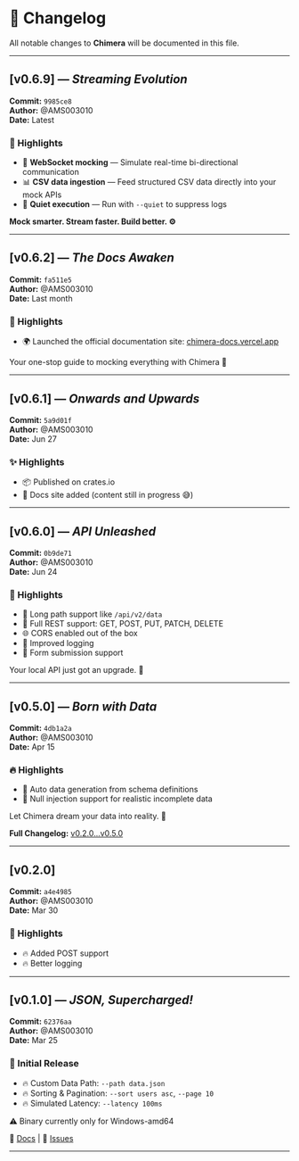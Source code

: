 # 📝 Changelog

All notable changes to **Chimera** will be documented in this file.

---

## [v0.6.9] — *Streaming Evolution*
**Commit:** `9985ce8`  
**Author:** @AMS003010  
**Date:** Latest

### 🚀 Highlights
- 🧵 **WebSocket mocking** — Simulate real-time bi-directional communication
- 📊 **CSV data ingestion** — Feed structured CSV data directly into your mock APIs
- 🤫 **Quiet execution** — Run with `--quiet` to suppress logs

**Mock smarter. Stream faster. Build better. ⚙️**

---

## [v0.6.2] — *The Docs Awaken*
**Commit:** `fa511e5`  
**Author:** @AMS003010  
**Date:** Last month

### 📖 Highlights
- 🌍 Launched the official documentation site: [chimera-docs.vercel.app](https://chimera-docs.vercel.app)

Your one-stop guide to mocking everything with Chimera 🚀

---

## [v0.6.1] — *Onwards and Upwards*
**Commit:** `5a9d01f`  
**Author:** @AMS003010  
**Date:** Jun 27

### ✨ Highlights
- 📦 Published on crates.io
- 📝 Docs site added (content still in progress 😅)

---

## [v0.6.0] — *API Unleashed*
**Commit:** `0b9de71`  
**Author:** @AMS003010  
**Date:** Jun 24

### 🔧 Highlights
- 🧭 Long path support like `/api/v2/data`
- 🧾 Full REST support: GET, POST, PUT, PATCH, DELETE
- 🌐 CORS enabled out of the box
- 🧠 Improved logging
- 📝 Form submission support

Your local API just got an upgrade. 🚀

---

## [v0.5.0] — *Born with Data*
**Commit:** `4db1a2a`  
**Author:** @AMS003010  
**Date:** Apr 15

### 🔥 Highlights
- 🔹 Auto data generation from schema definitions
- 🔹 Null injection support for realistic incomplete data

Let Chimera dream your data into reality. 🚀

**Full Changelog:** [v0.2.0...v0.5.0](#)

---

## [v0.2.0]
**Commit:** `a4e4985`  
**Author:** @AMS003010  
**Date:** Mar 30

### 🚀 Highlights
- 🔥 Added POST support
- 🔥 Better logging

---

## [v0.1.0] — *JSON, Supercharged!*
**Commit:** `62376aa`  
**Author:** @AMS003010  
**Date:** Mar 25

### 🧪 Initial Release
- 🔥 Custom Data Path: `--path data.json`
- 🔥 Sorting & Pagination: `--sort users asc`, `--page 10`
- 🔥 Simulated Latency: `--latency 100ms`

⚠️ Binary currently only for Windows-amd64

📜 [Docs](#) | 🐛 [Issues](#)

---

